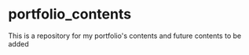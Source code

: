 # portfolio_contents
This is a repository for my portfolio's contents and future contents to be added
